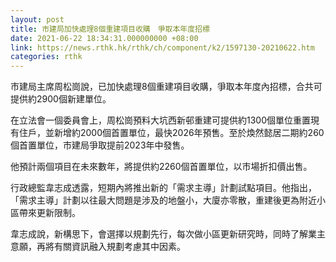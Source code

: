 ```yaml
---
layout: post
title: 市建局加快處理8個重建項目收購　爭取本年度招標
date: 2021-06-22 18:34:31.000000000 +08:00
link: https://news.rthk.hk/rthk/ch/component/k2/1597130-20210622.htm
categories: rthk
---
```


市建局主席周松崗說，已加快處理8個重建項目收購，爭取本年度內招標，合共可提供約2900個新建單位。

在立法會一個委員會上，周松崗預料大坑西新邨重建可提供約1300個單位重置現有住戶，並新增約2000個首置單位，最快2026年預售。至於煥然懿居二期約260個首置單位，市建局爭取提前2023年中發售。

他預計兩個項目在未來數年，將提供約2260個首置單位，以市場折扣價出售。

行政總監韋志成透露，短期內將推出新的「需求主導」計劃試點項目。他指出，「需求主導」計劃以往最大問題是涉及的地盤小，大廈亦零散，重建後更為附近小區帶來更新限制。

韋志成說，新構思下，會選擇以規劃先行，每次做小區更新研究時，同時了解業主意願，再將有關資訊融入規劃考慮其中因素。
